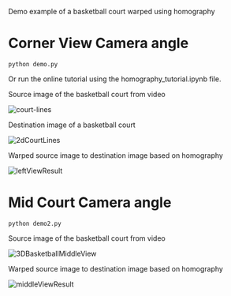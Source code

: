 Demo example of a basketball court warped using homography 

# Corner View Camera angle

```
python demo.py
```

Or run the online tutorial using the homography_tutorial.ipynb file.

Source image of the basketball court from video

![court-lines](https://user-images.githubusercontent.com/179457/71257735-c8a8d200-2334-11ea-86da-9394b2db0a6e.png)

Destination image of a basketball court

![2dCourtLines](https://user-images.githubusercontent.com/179457/71257802-ef670880-2334-11ea-9284-9ce2ea464711.png)

Warped source image to destination image based on homography

![leftViewResult](https://user-images.githubusercontent.com/179457/71257828-ff7ee800-2334-11ea-82c0-6e687c96e0b5.jpg)

# Mid Court Camera angle 

```
python demo2.py
```

Source image of the basketball court from video

![3DBasketballMiddleView](https://user-images.githubusercontent.com/179457/71254510-7e6f2300-232b-11ea-8aac-342e8c9aeb8f.jpg)

Warped source image to destination image based on homography

![middleViewResult](https://user-images.githubusercontent.com/179457/71254553-9e9ee200-232b-11ea-820d-2f700e6b55ca.jpg)
